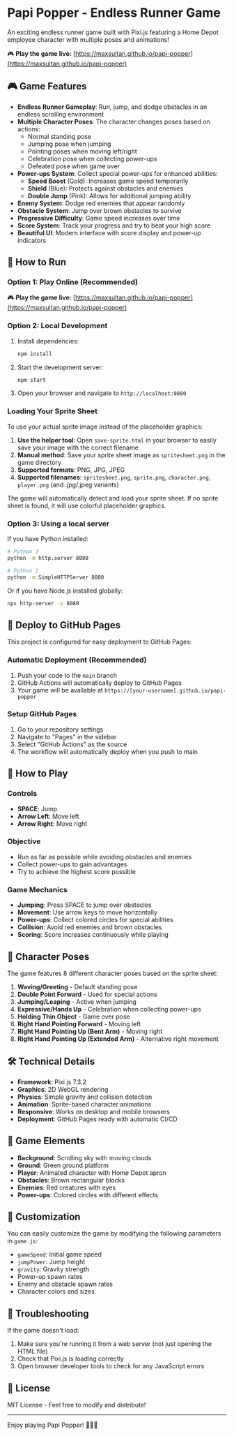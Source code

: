 # Papi Popper - Endless Runner Game

An exciting endless runner game built with Pixi.js featuring a Home Depot employee character with multiple poses and animations!

🎮 **Play the game live:** [https://maxsultan.github.io/papi-popper](https://maxsultan.github.io/papi-popper)

## 🎮 Game Features

- **Endless Runner Gameplay**: Run, jump, and dodge obstacles in an endless scrolling environment
- **Multiple Character Poses**: The character changes poses based on actions:
  - Normal standing pose
  - Jumping pose when jumping
  - Pointing poses when moving left/right
  - Celebration pose when collecting power-ups
  - Defeated pose when game over
- **Power-ups System**: Collect special power-ups for enhanced abilities:
  - **Speed Boost** (Gold): Increases game speed temporarily
  - **Shield** (Blue): Protects against obstacles and enemies
  - **Double Jump** (Pink): Allows for additional jumping ability
- **Enemy System**: Dodge red enemies that appear randomly
- **Obstacle System**: Jump over brown obstacles to survive
- **Progressive Difficulty**: Game speed increases over time
- **Score System**: Track your progress and try to beat your high score
- **Beautiful UI**: Modern interface with score display and power-up indicators

## 🚀 How to Run

### Option 1: Play Online (Recommended)
🎮 **Play the game live:** [https://maxsultan.github.io/papi-popper](https://maxsultan.github.io/papi-popper)

### Option 2: Local Development
1. Install dependencies:
   ```bash
   npm install
   ```

2. Start the development server:
   ```bash
   npm start
   ```

3. Open your browser and navigate to `http://localhost:8080`

### Loading Your Sprite Sheet

To use your actual sprite image instead of the placeholder graphics:

1. **Use the helper tool**: Open `save-sprite.html` in your browser to easily save your image with the correct filename
2. **Manual method**: Save your sprite sheet image as `spritesheet.png` in the game directory
3. **Supported formats**: PNG, JPG, JPEG
4. **Supported filenames**: `spritesheet.png`, `sprite.png`, `character.png`, `player.png` (and .jpg/.jpeg variants)

The game will automatically detect and load your sprite sheet. If no sprite sheet is found, it will use colorful placeholder graphics.

### Option 3: Using a local server
If you have Python installed:
```bash
# Python 3
python -m http.server 8080

# Python 2
python -m SimpleHTTPServer 8080
```

Or if you have Node.js installed globally:
```bash
npx http-server -p 8080
```

## 🚀 Deploy to GitHub Pages

This project is configured for easy deployment to GitHub Pages:

### Automatic Deployment (Recommended)
1. Push your code to the `main` branch
2. GitHub Actions will automatically deploy to GitHub Pages
3. Your game will be available at `https://[your-username].github.io/papi-popper`

### Setup GitHub Pages
1. Go to your repository settings
2. Navigate to "Pages" in the sidebar
3. Select "GitHub Actions" as the source
4. The workflow will automatically deploy when you push to main

## 🎯 How to Play

### Controls
- **SPACE**: Jump
- **Arrow Left**: Move left
- **Arrow Right**: Move right

### Objective
- Run as far as possible while avoiding obstacles and enemies
- Collect power-ups to gain advantages
- Try to achieve the highest score possible

### Game Mechanics
- **Jumping**: Press SPACE to jump over obstacles
- **Movement**: Use arrow keys to move horizontally
- **Power-ups**: Collect colored circles for special abilities
- **Collision**: Avoid red enemies and brown obstacles
- **Scoring**: Score increases continuously while playing

## 🎨 Character Poses

The game features 8 different character poses based on the sprite sheet:

1. **Waving/Greeting** - Default standing pose
2. **Double Point Forward** - Used for special actions
3. **Jumping/Leaping** - Active when jumping
4. **Expressive/Hands Up** - Celebration when collecting power-ups
5. **Holding Thin Object** - Game over pose
6. **Right Hand Pointing Forward** - Moving left
7. **Right Hand Pointing Up (Bent Arm)** - Moving right
8. **Right Hand Pointing Up (Extended Arm)** - Alternative right movement

## 🛠️ Technical Details

- **Framework**: Pixi.js 7.3.2
- **Graphics**: 2D WebGL rendering
- **Physics**: Simple gravity and collision detection
- **Animation**: Sprite-based character animations
- **Responsive**: Works on desktop and mobile browsers
- **Deployment**: GitHub Pages ready with automatic CI/CD

## 🎵 Game Elements

- **Background**: Scrolling sky with moving clouds
- **Ground**: Green ground platform
- **Player**: Animated character with Home Depot apron
- **Obstacles**: Brown rectangular blocks
- **Enemies**: Red creatures with eyes
- **Power-ups**: Colored circles with different effects

## 🔧 Customization

You can easily customize the game by modifying the following parameters in `game.js`:

- `gameSpeed`: Initial game speed
- `jumpPower`: Jump height
- `gravity`: Gravity strength
- Power-up spawn rates
- Enemy and obstacle spawn rates
- Character colors and sizes

## 🐛 Troubleshooting

If the game doesn't load:
1. Make sure you're running it from a web server (not just opening the HTML file)
2. Check that Pixi.js is loading correctly
3. Open browser developer tools to check for any JavaScript errors

## 📝 License

MIT License - Feel free to modify and distribute!

---

Enjoy playing Papi Popper! 🏃‍♂️💨
